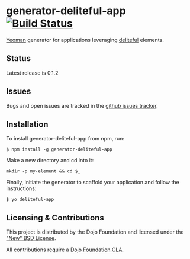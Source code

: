 # generator-deliteful-app [![Build Status](https://travis-ci.org/ibm-js/generator-deliteful-app.png?branch=master)](https://travis-ci.org/ibm-js/generator-deliteful-app)

[Yeoman](http://yeoman.io) generator for applications leveraging [deliteful](https://github.com/ibm-js/deliteful) elements.

## Status

Latest release is 0.1.2

## Issues

Bugs and open issues are tracked in the
[github issues tracker](https://github.com/ibm-js/generator-deliteful-app/issues).

## Installation

To install generator-deliteful-app from npm, run:

```
$ npm install -g generator-deliteful-app
```

Make a new directory and cd into it:

```
mkdir -p my-element && cd $_
```

Finally, initiate the generator to scaffold your application and follow the instructions:

```
$ yo deliteful-app
```

## Licensing & Contributions

This project is distributed by the Dojo Foundation and licensed under the ["New" BSD License](./LICENSE).

All contributions require a [Dojo Foundation CLA](http://dojofoundation.org/about/claForm).